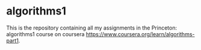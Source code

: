 # algorithms1
This is the repository containing all my assignments in the Princeton: algorithms1 course on coursera https://www.coursera.org/learn/algorithms-part1.
